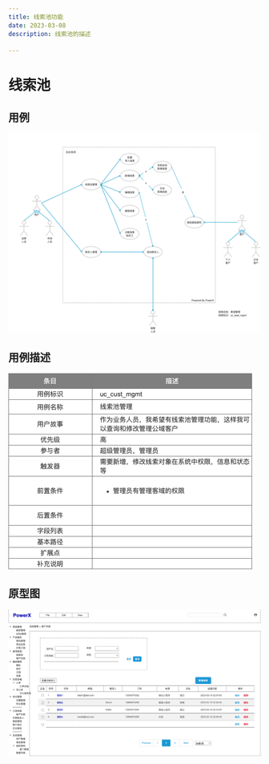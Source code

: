 ```yaml
---
title: 线索池功能
date: 2023-03-08
description: 线索池的描述

---
```


# 线索池


## 用例

![](../../../images/uc_lead_mgmt.png)

## 用例描述

![](../../../images/uc_desc_lead_mgmt.png)


## 原型图

![](../../../images/pt_lead_mgmt.png)